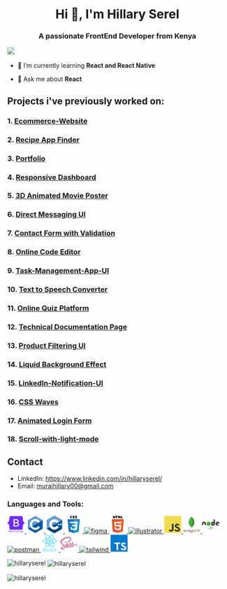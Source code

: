 
<h1 align="center">Hi 👋, I'm Hillary Serel</h1>
<h3 align="center">A passionate FrontEnd Developer from Kenya</h3>
<img src="https://cdn.dribbble.com/users/1162077/screenshots/3848914/programmer.gif">

- 🌱 I’m currently learning **React and React Native**

- 💬 Ask me about **React**

## Projects i've previously worked on:

### 1. [Ecommerce-Website](https://hillaryserel.github.io/Ecommerce-Website/)

### 2. [Recipe App Finder](https://hillaryserel.github.io/Recipe-App-Finder/)

### 3. [Portfolio](https://hillaryserel.github.io/Portfolio/)

### 4. [Responsive Dashboard](https://hillaryserel.github.io/Responsive-Dashboard/)

### 5. [3D Animated Movie Poster](https://hillaryserel.github.io/3D-Movie-Animated-Poster/)

### 6. [Direct Messaging UI](https://hillaryserel.github.io/Direct-Messaging-UI/)

### 7. [Contact Form with Validation](https://hillaryserel.github.io/Contact-Form-with-Validation/)

### 8. [Online Code Editor](https://hillaryserel.github.io/Online-Code-Editor/)

### 9. [Task-Management-App-UI](https://hillaryserel.github.io/Task-Management-App-UI/)

### 10. [Text to Speech Converter](https://hillaryserel.github.io/Text-to-Speech-Converter/)

### 11. [Online Quiz Platform](https://hillaryserel.github.io/Online-Quiz-Platform/)

### 12. [Technical Documentation Page](https://hillaryserel.github.io/Technical-Documentation-Page/)

### 13. [Product Filtering UI](https://hillaryserel.github.io/Product-Filtering-UI/)

### 14. [Liquid Background Effect](https://hillaryserel.github.io/Liquid-Background-Effect/)

### 15. [LinkedIn-Notification-UI](https://hillaryserel.github.io/LinkedIn-Notification-UI/)

### 16. [CSS Waves](https://hillaryserel.github.io/CSS-Waves/)

### 17. [Animated Login Form](https://hillaryserel.github.io/Animated-Login-Form/)

### 18. [Scroll-with-light-mode](https://hillaryserel.github.io/Scroll-with-light-mode/)

## Contact

- LinkedIn: https://www.linkedin.com/in/hillaryserel/
- Email: muraihillary00@gmail.com

<h3 align="left">Languages and Tools:</h3>
<p align="left"> <a href="https://getbootstrap.com" target="_blank" rel="noreferrer"> <img src="https://raw.githubusercontent.com/devicons/devicon/master/icons/bootstrap/bootstrap-plain-wordmark.svg" alt="bootstrap" width="40" height="40"/> </a> <a href="https://www.cprogramming.com/" target="_blank" rel="noreferrer"> <img src="https://raw.githubusercontent.com/devicons/devicon/master/icons/c/c-original.svg" alt="c" width="40" height="40"/> </a> <a href="https://www.w3schools.com/cpp/" target="_blank" rel="noreferrer"> <img src="https://raw.githubusercontent.com/devicons/devicon/master/icons/cplusplus/cplusplus-original.svg" alt="cplusplus" width="40" height="40"/> </a> <a href="https://www.w3schools.com/css/" target="_blank" rel="noreferrer"> <img src="https://raw.githubusercontent.com/devicons/devicon/master/icons/css3/css3-original-wordmark.svg" alt="css3" width="40" height="40"/> </a> <a href="https://www.figma.com/" target="_blank" rel="noreferrer"> <img src="https://www.vectorlogo.zone/logos/figma/figma-icon.svg" alt="figma" width="40" height="40"/> </a> <a href="https://www.w3.org/html/" target="_blank" rel="noreferrer"> <img src="https://raw.githubusercontent.com/devicons/devicon/master/icons/html5/html5-original-wordmark.svg" alt="html5" width="40" height="40"/> </a> <a href="https://www.adobe.com/in/products/illustrator.html" target="_blank" rel="noreferrer"> <img src="https://www.vectorlogo.zone/logos/adobe_illustrator/adobe_illustrator-icon.svg" alt="illustrator" width="40" height="40"/> </a> <a href="https://developer.mozilla.org/en-US/docs/Web/JavaScript" target="_blank" rel="noreferrer"> <img src="https://raw.githubusercontent.com/devicons/devicon/master/icons/javascript/javascript-original.svg" alt="javascript" width="40" height="40"/> </a> <a href="https://www.mongodb.com/" target="_blank" rel="noreferrer"> <img src="https://raw.githubusercontent.com/devicons/devicon/master/icons/mongodb/mongodb-original-wordmark.svg" alt="mongodb" width="40" height="40"/> </a> <a href="https://nodejs.org" target="_blank" rel="noreferrer"> <img src="https://raw.githubusercontent.com/devicons/devicon/master/icons/nodejs/nodejs-original-wordmark.svg" alt="nodejs" width="40" height="40"/> </a> <a href="https://postman.com" target="_blank" rel="noreferrer"> <img src="https://www.vectorlogo.zone/logos/getpostman/getpostman-icon.svg" alt="postman" width="40" height="40"/> </a> <a href="https://reactjs.org/" target="_blank" rel="noreferrer"> <img src="https://raw.githubusercontent.com/devicons/devicon/master/icons/react/react-original-wordmark.svg" alt="react" width="40" height="40"/> </a> <a href="https://sass-lang.com" target="_blank" rel="noreferrer"> <img src="https://raw.githubusercontent.com/devicons/devicon/master/icons/sass/sass-original.svg" alt="sass" width="40" height="40"/> </a> <a href="https://tailwindcss.com/" target="_blank" rel="noreferrer"> <img src="https://www.vectorlogo.zone/logos/tailwindcss/tailwindcss-icon.svg" alt="tailwind" width="40" height="40"/> </a> <a href="https://www.typescriptlang.org/" target="_blank" rel="noreferrer"> <img src="https://raw.githubusercontent.com/devicons/devicon/master/icons/typescript/typescript-original.svg" alt="typescript" width="40" height="40"/> </a> </p>

<p><img align="left" src="https://github-readme-stats.vercel.app/api/top-langs?username=hillaryserel&show_icons=true&locale=en&layout=compact" alt="hillaryserel" /></p>

<p>&nbsp;<img align="center" src="https://github-readme-stats.vercel.app/api?username=hillaryserel&show_icons=true&locale=en" alt="hillaryserel" /></p>

<p><img align="center" src="https://github-readme-streak-stats.herokuapp.com/?user=hillaryserel&" alt="hillaryserel" /></p>
